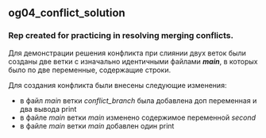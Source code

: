 ## og04_conflict_solution
### Rep created for practicing in resolving merging conflicts.


Для демонстрации решения конфликта при слиянии двух веток
были созданы две ветки с изначально идентичными файлами
***main***, в которых было по две переменные, содержащие строки.

Для создания конфликта были внесены следующие изменения:
* в файл *main* ветки *conflict_branch* была добавлена доп переменная и два вывода print
* в файле *main* ветки *main* изменено содержимое переменной *second*
* в файле *main* ветки *main* добавлен один print